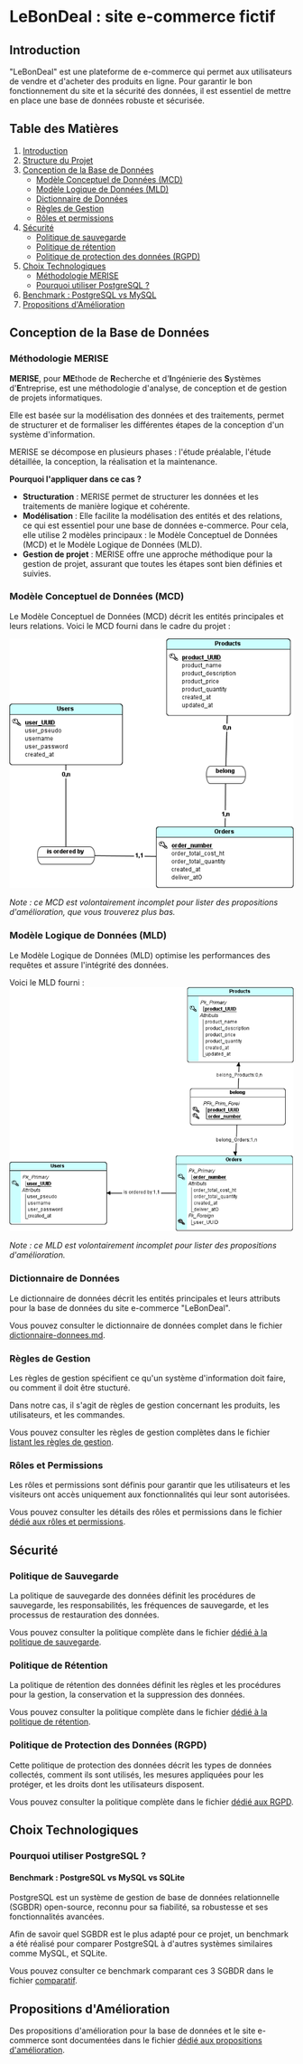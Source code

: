 # LeBonDeal : site e-commerce fictif

## Introduction

"LeBonDeal" est une plateforme de e-commerce qui permet aux utilisateurs de vendre et d'acheter des produits en ligne. Pour garantir le bon fonctionnement du site et la sécurité des données, il est essentiel de mettre en place une base de données robuste et sécurisée.

## Table des Matières

1. [Introduction](#introduction)
2. [Structure du Projet](#structure-du-projet)
3. [Conception de la Base de Données](#conception-de-la-base-de-données)
   - [Modèle Conceptuel de Données (MCD)](doc/bdd/MCD.png)
   - [Modèle Logique de Données (MLD)](doc/bdd/MLD.png)
   - [Dictionnaire de Données](#dictionnaire-de-données)
   - [Règles de Gestion](#règles-de-gestion)
   - [Rôles et permissions](#rôles-et-permissions)
4. [Sécurité](#sécurité)
   - [Politique de sauvegarde](#politique-de-sauvegarde)
   - [Politique de rétention](#politique-de-rétention)
   - [Politique de protection des données (RGPD)](#politique-de-protection-des-données-rgpd)
5. [Choix Technologiques](#choix-technologiques)
   - [Méthodologie MERISE](#méthodologie-merise)
   - [Pourquoi utiliser PostgreSQL ?](#pourquoi-utiliser-postgresql)
6. [Benchmark : PostgreSQL vs MySQL](#benchmark--postgresql-vs-mysql-vs-sqlite)
7. [Propositions d'Amélioration](#propositions-damélioration)

## Conception de la Base de Données

### Méthodologie MERISE

**MERISE**, pour **ME**thode de **R**echerche et d'**I**ngénierie des **S**ystèmes d'**E**ntreprise, est une méthodologie d'analyse, de conception et de gestion de projets informatiques.

Elle est basée sur la modélisation des données et des traitements, permet de structurer et de formaliser les différentes étapes de la conception d'un système d'information. 

MERISE se décompose en plusieurs phases : l'étude préalable, l'étude détaillée, la conception, la réalisation et la maintenance.

**Pourquoi l'appliquer dans ce cas ?**

- **Structuration** : MERISE permet de structurer les données et les traitements de manière logique et cohérente.
- **Modélisation** : Elle facilite la modélisation des entités et des relations, ce qui est essentiel pour une base de données e-commerce.
Pour cela, elle utilise 2 modèles principaux : le Modèle Conceptuel de Données (MCD) et le Modèle Logique de Données (MLD).
- **Gestion de projet** : MERISE offre une approche méthodique pour la gestion de projet, assurant que toutes les étapes sont bien définies et suivies.


### Modèle Conceptuel de Données (MCD)

Le Modèle Conceptuel de Données (MCD) décrit les entités principales et leurs relations. 
Voici le MCD fourni dans le cadre du projet :

![Modèle Conceptuel de Données (MCD)](/doc/bdd/MCD.png)

*Note : ce MCD est volontairement incomplet pour lister des propositions d'amélioration, que vous trouverez plus bas.*

### Modèle Logique de Données (MLD)

Le Modèle Logique de Données (MLD) optimise les performances des requêtes et assure l'intégrité des données. 

Voici le MLD fourni :
![Modèle Logique de Données (MLD)](/doc/bdd/MLD.png)

*Note : ce MLD est volontairement incomplet pour lister des propositions d'amélioration.*

### Dictionnaire de Données

Le dictionnaire de données décrit les entités principales et leurs attributs pour la base de données du site e-commerce "LeBonDeal". 

Vous pouvez consulter le dictionnaire de données complet dans le fichier [dictionnaire-donnees.md](/doc/bdd/dictionnaire-donnees.md).

### Règles de Gestion

Les règles de gestion spécifient ce qu'un système d'information doit faire, ou comment il doit être stucturé.

Dans notre cas, il s'agit de règles de gestion concernant les produits, les utilisateurs, et les commandes.

Vous pouvez consulter les règles de gestion complètes dans le fichier [listant les règles de gestion](/doc/regles-gestion.md).

### Rôles et Permissions

Les rôles et permissions sont définis pour garantir que les utilisateurs et les visiteurs ont accès uniquement aux fonctionnalités qui leur sont autorisées. 

Vous pouvez consulter les détails des rôles et permissions dans le fichier [dédié aux rôles et permissions](/doc/securite/rbac.md).

## Sécurité

### Politique de Sauvegarde

La politique de sauvegarde des données définit les procédures de sauvegarde, les responsabilités, les fréquences de sauvegarde, et les processus de restauration des données. 

Vous pouvez consulter la politique complète dans le fichier [dédié à la politique de sauvegarde](/doc/bdd/sauvegardes/politique-de-sauvegarde.md).

### Politique de Rétention

La politique de rétention des données définit les règles et les procédures pour la gestion, la conservation et la suppression des données. 

Vous pouvez consulter la politique complète dans le fichier [dédié à la politique de rétention](/doc/securite/politique-de-retention.md).

### Politique de Protection des Données (RGPD)

Cette politique de protection des données décrit les types de données collectés, comment ils sont utilisés, les mesures appliquées pour les protéger, et les droits dont les utilisateurs disposent. 

Vous pouvez consulter la politique complète dans le fichier [dédié aux RGPD](/doc/securite/rgpd.md).

## Choix Technologiques

### Pourquoi utiliser PostgreSQL ?

#### Benchmark : PostgreSQL vs MySQL vs SQLite

PostgreSQL est un système de gestion de base de données relationnelle (SGBDR) open-source, reconnu pour sa fiabilité, sa robustesse et ses fonctionnalités avancées.

Afin de savoir quel SGBDR est le plus adapté pour ce projet, un benchmark a été réalisé pour comparer PostgreSQL à d'autres systèmes similaires comme MySQL, et SQLite.

Vous pouvez consulter ce benchmark comparant ces 3 SGBDR dans le fichier [comparatif](doc/benchmarks/bdd.md).

## Propositions d'Amélioration

Des propositions d'amélioration pour la base de données et le site e-commerce sont documentées dans le fichier [dédié aux propositions d'amélioration](doc/proposition-amelioration.md).